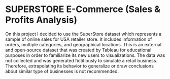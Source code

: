 <h1>SUPERSTORE E-Commerce (Sales & Profits Analysis)</h1>
<p>On this project I decided to use the SuperStore dataset which represents a sample of online sales for USA retailer store. It includes information of orders, multiple categories, and geographical locations. This is an external and open-source dataset that was created by Tableau for educational purposes in order to familiarize its new users to visualizations. The data was not collected and was generated fictitiously to simulate a retail business. Therefore, extrapolating its behavior to generalize or draw conclusions about similar type of businesses is not recommended.</p>
